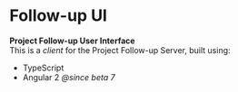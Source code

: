# Follow-up UI
<b>Project Follow-up User Interface </b><br>
This is a <i>client</i> for the Project Follow-up Server, built using: <br>
 <ul>
    <li> TypeScript </li>
    <li> Angular 2 <i>@since beta 7</i> </li>   
 </ul>
 
